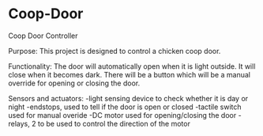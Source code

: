 # Coop-Door
Coop Door Controller

Purpose:
This project is designed to control a chicken coop door.

Functionality:
The door will automatically open when it is light outside.  It will close when it becomes dark.  There will be a button which will be a manual override for opening or closing the door.

Sensors and actuators:
-light sensing device to check whether it is day or night
-endstops, used to tell if the door is open or closed
-tactile switch used for manual overide
-DC motor used for opening/closing the door
-relays, 2 to be used to control the direction of the motor
